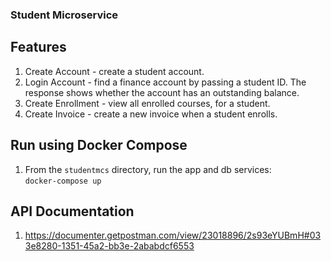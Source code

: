 ### Student Microservice

## Features
1. Create Account - create a student account.
2. Login Account - find a finance account by passing a student ID. The response shows whether the account has an outstanding balance.
3. Create Enrollment - view all enrolled courses, for a student.
4. Create Invoice - create a new invoice when a student enrolls.


## Run using Docker Compose
1. From the `studentmcs` directory, run the app and db services:<br/>
   `docker-compose up`


## API Documentation
1. https://documenter.getpostman.com/view/23018896/2s93eYUBmH#033e8280-1351-45a2-bb3e-2ababdcf6553